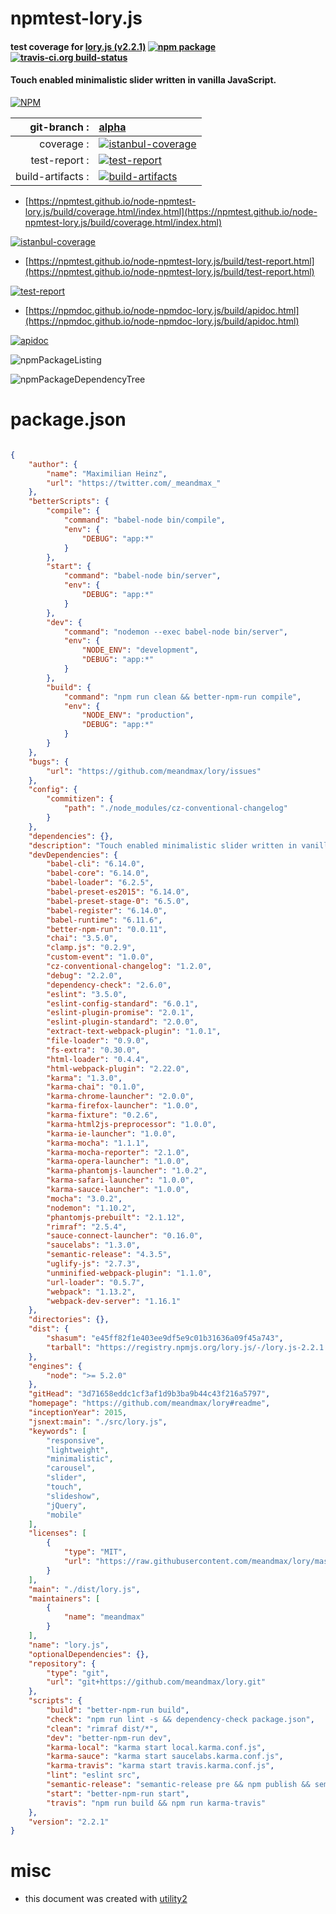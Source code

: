 # npmtest-lory.js

#### test coverage for  [lory.js (v2.2.1)](https://github.com/meandmax/lory#readme)  [![npm package](https://img.shields.io/npm/v/npmtest-lory.js.svg?style=flat-square)](https://www.npmjs.org/package/npmtest-lory.js) [![travis-ci.org build-status](https://api.travis-ci.org/npmtest/node-npmtest-lory.js.svg)](https://travis-ci.org/npmtest/node-npmtest-lory.js)

#### Touch enabled minimalistic slider written in vanilla JavaScript.

[![NPM](https://nodei.co/npm/lory.js.png?downloads=true&downloadRank=true&stars=true)](https://www.npmjs.com/package/lory.js)

| git-branch : | [alpha](https://github.com/npmtest/node-npmtest-lory.js/tree/alpha)|
|--:|:--|
| coverage : | [![istanbul-coverage](https://npmtest.github.io/node-npmtest-lory.js/build/coverage.badge.svg)](https://npmtest.github.io/node-npmtest-lory.js/build/coverage.html/index.html)|
| test-report : | [![test-report](https://npmtest.github.io/node-npmtest-lory.js/build/test-report.badge.svg)](https://npmtest.github.io/node-npmtest-lory.js/build/test-report.html)|
| build-artifacts : | [![build-artifacts](https://npmtest.github.io/node-npmtest-lory.js/glyphicons_144_folder_open.png)](https://github.com/npmtest/node-npmtest-lory.js/tree/gh-pages/build)|

- [https://npmtest.github.io/node-npmtest-lory.js/build/coverage.html/index.html](https://npmtest.github.io/node-npmtest-lory.js/build/coverage.html/index.html)

[![istanbul-coverage](https://npmtest.github.io/node-npmtest-lory.js/build/screenCapture.buildCi.browser.%252Ftmp%252Fbuild%252Fcoverage.lib.html.png)](https://npmtest.github.io/node-npmtest-lory.js/build/coverage.html/index.html)

- [https://npmtest.github.io/node-npmtest-lory.js/build/test-report.html](https://npmtest.github.io/node-npmtest-lory.js/build/test-report.html)

[![test-report](https://npmtest.github.io/node-npmtest-lory.js/build/screenCapture.buildCi.browser.%252Ftmp%252Fbuild%252Ftest-report.html.png)](https://npmtest.github.io/node-npmtest-lory.js/build/test-report.html)

- [https://npmdoc.github.io/node-npmdoc-lory.js/build/apidoc.html](https://npmdoc.github.io/node-npmdoc-lory.js/build/apidoc.html)

[![apidoc](https://npmdoc.github.io/node-npmdoc-lory.js/build/screenCapture.buildCi.browser.%252Ftmp%252Fbuild%252Fapidoc.html.png)](https://npmdoc.github.io/node-npmdoc-lory.js/build/apidoc.html)

![npmPackageListing](https://npmtest.github.io/node-npmtest-lory.js/build/screenCapture.npmPackageListing.svg)

![npmPackageDependencyTree](https://npmtest.github.io/node-npmtest-lory.js/build/screenCapture.npmPackageDependencyTree.svg)



# package.json

```json

{
    "author": {
        "name": "Maximilian Heinz",
        "url": "https://twitter.com/_meandmax_"
    },
    "betterScripts": {
        "compile": {
            "command": "babel-node bin/compile",
            "env": {
                "DEBUG": "app:*"
            }
        },
        "start": {
            "command": "babel-node bin/server",
            "env": {
                "DEBUG": "app:*"
            }
        },
        "dev": {
            "command": "nodemon --exec babel-node bin/server",
            "env": {
                "NODE_ENV": "development",
                "DEBUG": "app:*"
            }
        },
        "build": {
            "command": "npm run clean && better-npm-run compile",
            "env": {
                "NODE_ENV": "production",
                "DEBUG": "app:*"
            }
        }
    },
    "bugs": {
        "url": "https://github.com/meandmax/lory/issues"
    },
    "config": {
        "commitizen": {
            "path": "./node_modules/cz-conventional-changelog"
        }
    },
    "dependencies": {},
    "description": "Touch enabled minimalistic slider written in vanilla JavaScript.",
    "devDependencies": {
        "babel-cli": "6.14.0",
        "babel-core": "6.14.0",
        "babel-loader": "6.2.5",
        "babel-preset-es2015": "6.14.0",
        "babel-preset-stage-0": "6.5.0",
        "babel-register": "6.14.0",
        "babel-runtime": "6.11.6",
        "better-npm-run": "0.0.11",
        "chai": "3.5.0",
        "clamp.js": "0.2.9",
        "custom-event": "1.0.0",
        "cz-conventional-changelog": "1.2.0",
        "debug": "2.2.0",
        "dependency-check": "2.6.0",
        "eslint": "3.5.0",
        "eslint-config-standard": "6.0.1",
        "eslint-plugin-promise": "2.0.1",
        "eslint-plugin-standard": "2.0.0",
        "extract-text-webpack-plugin": "1.0.1",
        "file-loader": "0.9.0",
        "fs-extra": "0.30.0",
        "html-loader": "0.4.4",
        "html-webpack-plugin": "2.22.0",
        "karma": "1.3.0",
        "karma-chai": "0.1.0",
        "karma-chrome-launcher": "2.0.0",
        "karma-firefox-launcher": "1.0.0",
        "karma-fixture": "0.2.6",
        "karma-html2js-preprocessor": "1.0.0",
        "karma-ie-launcher": "1.0.0",
        "karma-mocha": "1.1.1",
        "karma-mocha-reporter": "2.1.0",
        "karma-opera-launcher": "1.0.0",
        "karma-phantomjs-launcher": "1.0.2",
        "karma-safari-launcher": "1.0.0",
        "karma-sauce-launcher": "1.0.0",
        "mocha": "3.0.2",
        "nodemon": "1.10.2",
        "phantomjs-prebuilt": "2.1.12",
        "rimraf": "2.5.4",
        "sauce-connect-launcher": "0.16.0",
        "saucelabs": "1.3.0",
        "semantic-release": "4.3.5",
        "uglify-js": "2.7.3",
        "unminified-webpack-plugin": "1.1.0",
        "url-loader": "0.5.7",
        "webpack": "1.13.2",
        "webpack-dev-server": "1.16.1"
    },
    "directories": {},
    "dist": {
        "shasum": "e45ff82f1e403ee9df5e9c01b31636a09f45a743",
        "tarball": "https://registry.npmjs.org/lory.js/-/lory.js-2.2.1.tgz"
    },
    "engines": {
        "node": ">= 5.2.0"
    },
    "gitHead": "3d71658eddc1cf3af1d9b3ba9b44c43f216a5797",
    "homepage": "https://github.com/meandmax/lory#readme",
    "inceptionYear": 2015,
    "jsnext:main": "./src/lory.js",
    "keywords": [
        "responsive",
        "lightweight",
        "minimalistic",
        "carousel",
        "slider",
        "touch",
        "slideshow",
        "jQuery",
        "mobile"
    ],
    "licenses": [
        {
            "type": "MIT",
            "url": "https://raw.githubusercontent.com/meandmax/lory/master/LICENSE"
        }
    ],
    "main": "./dist/lory.js",
    "maintainers": [
        {
            "name": "meandmax"
        }
    ],
    "name": "lory.js",
    "optionalDependencies": {},
    "repository": {
        "type": "git",
        "url": "git+https://github.com/meandmax/lory.git"
    },
    "scripts": {
        "build": "better-npm-run build",
        "check": "npm run lint -s && dependency-check package.json",
        "clean": "rimraf dist/*",
        "dev": "better-npm-run dev",
        "karma-local": "karma start local.karma.conf.js",
        "karma-sauce": "karma start saucelabs.karma.conf.js",
        "karma-travis": "karma start travis.karma.conf.js",
        "lint": "eslint src",
        "semantic-release": "semantic-release pre && npm publish && semantic-release post",
        "start": "better-npm-run start",
        "travis": "npm run build && npm run karma-travis"
    },
    "version": "2.2.1"
}
```



# misc
- this document was created with [utility2](https://github.com/kaizhu256/node-utility2)
